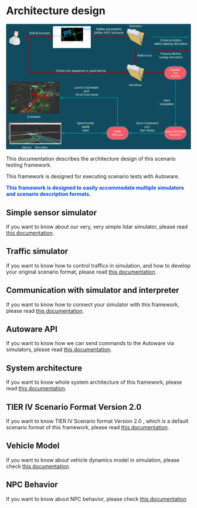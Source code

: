 # Architecture design

![Scenario Testing Framework](../image/what_is_scenario_testing_framework.png "what is scenario testing framework")

This documentation describes the architecture design of this scenario testing framework.

This framework is designed for executing scenario tests with Autoware.

<font color="#065479E">**This framework is designed to easily accommodate multiple simulators and scenario description formats.**</font>

## Simple sensor simulator

If you want to know about our very, very simple lidar simulator, please read [this documentation](SimpleSensorSimulator.md).

## Traffic simulator

If you want to know how to control traffics in simulation, and how to develop your original scenario format, please read [this documentation](TrafficSimulator.md).

## Communication with simulator and interpreter

If you want to know how to connect your simulator with this framework, please read [this documentation](ZeroMQ.md).

## Autoware API

If you want to know how we can send commands to the Autoware via simulators, please read [this documentation](AutowareAPI.md).

## System architecture

If you want to know whole system architecture of this framework, please read [this documentation](SystemArchitecture.md).

## TIER IV Scenario Format Version 2.0

If you want to know TIER IV Scenario format Version 2.0 , which is a default scenario format of this framework, please read [this documentation](TIERIVScenarioFormatVersion2.md).

## Vehicle Model

If you want to know about vehicle dynamics model in simulation, please check [this documentation](VehicleDynamics.md).

## NPC Behavior

If you want to know about NPC behavior, please check [this documentation](NPCBehavior.md)
